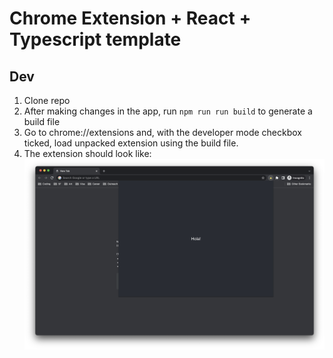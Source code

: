 # Chrome Extension + React + Typescript template

## Dev
1. Clone repo
2. After making changes in the app, run `npm run run build` to generate a build file
3. Go to chrome://extensions and, with the developer mode checkbox ticked, load unpacked extension using the build file.
4. The extension should look like: 
![extension example](https://github.com/EmiliaPaz/Chrome-Extension-React-Typescript-boilerplate/blob/main/public/extension_example.png)
